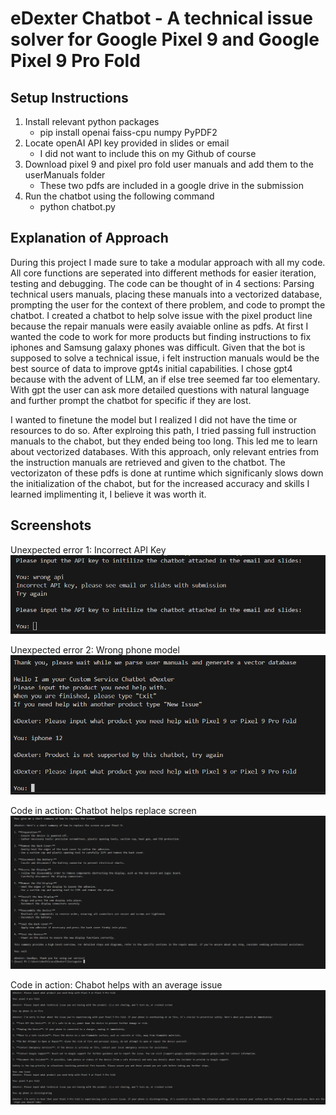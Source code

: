 # eDexter Chatbot - A technical issue solver for Google Pixel 9 and Google Pixel 9 Pro Fold

## Setup Instructions

1. Install relevant python packages
    - pip install openai faiss-cpu numpy PyPDF2
2. Locate openAI API key provided in slides or email
    - I did not want to include this on my Github of course
3. Download pixel 9 and pixel pro fold user manuals and add them to the userManuals folder
    - These two pdfs are included in a google drive in the submission
4. Run the chatbot using the following command
    - python chatbot.py


## Explanation of Approach 

During this project I made sure to take a modular approach with all my code. All core functions are seperated into different methods for easier iteration, testing and debugging. The code can be thought of in 4 sections: Parsing technical users manuals, placing these manuals into a vectorized database, prompting the user for the context of there problem, and code to prompt the chatbot. I created a chatbot to help solve issue with the pixel product line because the repair manuals were easily avaiable online as pdfs. At first I wanted the code to work for more products but finding instructions to fix iphones and Samsung galaxy phones was difficult. Given that the bot is supposed to solve a technical issue, i felt instruction manuals would be the best source of data to improve gpt4s initial capabilities. I chose gpt4 because with the advent of LLM, an if else tree seemed far too elementary. With gpt the user can ask more detailed questions with natural language and further prompt the chatbot for specific if they are lost.

I wanted to finetune the model but I realized I did not have the time or resources to do so. After explroing this path, I tried passing full instruction manuals to the chabot, but they ended being too long. This led me to learn about vectorized databases. With this approach, only relevant entries from the instruction manuals are retrieved and given to the chatbot. The vectorizaton of these pdfs is done at runtime which significanly slows down the initialization of the chabot, but for the increased accuracy and skills I learned implimenting it, I believe it was worth it. 

## Screenshots

Unexpected error 1: Incorrect API Key
![incorrect api](screenshots/wrongApi.png)

Unexpected error 2: Wrong phone model
![incorrect api](screenshots/wrongPhone.png)

Code in action: Chatbot helps replace screen
![Help replacing screen](screenshots/summaryToReplaceScreen.png)

Code in action: Chabot helps with an average issue
![My phone is on fire](screenshots/averageUserIssue.png)

